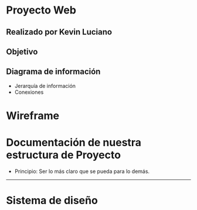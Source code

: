# Proyecto Web
## Realizado por Kevin Luciano

## Objetivo


## Diagrama de información
- Jerarquía de información
- Conexiones

# Wireframe


# Documentación de nuestra estructura de Proyecto
- Principio: Ser lo más claro que se pueda para lo demás.

------------

# Sistema de diseño
